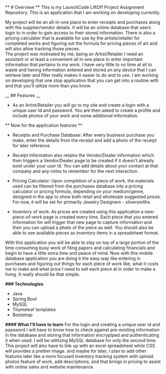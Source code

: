 ** # Overview **
This is my LaunchCode LiftOff Project Assignment Repository. This is an application that I am working on developing currently.

My project will be an all-in-one place to enter receipts and purchases along with the supplier/vendor details.  It will be an online database that users login to in order to gain access to their stored information.  There is also a pricing calculator that is available for use by the artists/retailer for completed works and figuring out the formula for pricing pieces of art and will also allow tracking those pieces.  
The project was motivated by me, being an Artist/Retailer I need an assistant or at least a convenient all in one place to enter important information that pertains to my work. I have very little to no time at all to waste and having information entered and stored on any device that I can retrieve later and filter really makes it easier to do and to use. I am working on developing that one stop application that you can get into a routine with and that you’ll utilize more than you know.

__ ## Features __
* As an Artist/Retailer you will go to my site and create a login with a unique user Id and password. You are then asked to create a profile and include photos of your work and some additional information.

** Now for the application features **

* Receipts and Purchase Database: After every business purchase you make, enter the details from the receipt and add a photo of the receipt for later reference.

* Receipt Information also retains the Vendor/Dealer information which then triggers a Vendor/Dealer page to be created if it doesn’t already exist under your user Id. You can add details about your contact at that company and any notes to remember for the next interaction.

* Pricing Calculator: Upon completion of a piece of work, the materials used can be filtered from the purchases database into a pricing calculator or pricing formula, depending on your medium/genre, designed in the app to show both retail and wholesale suggested prices. For now, it will be set for primarily Jewelry Designers - silversmiths.

* Inventory of work: As prices are created using this application a new-piece-of-work page is created every time. Each piece that you entered information for will trigger that new page to capture information and then you can upload a photo of the piece as well. You should also be able to see available pieces as inventory items in a spreadsheet format.

With this application you will be able to stay on top of a large portion of the time consuming busy work of filing papers and calculating financials and begin to have a little extra time and peace of mind. Now with this mobile database application you are doing it the easy way like entering in purchases and figuring out things for each piece of work like, what it costs me to make and what price I need to sell each piece at in order to make a living.
It really should be that simple.

**### Technologies**
* Java
* Spring Boot
* MySQL
* Thymeleaf templates
* Bootstrap

**#### What I'll have to learn**
For the login and creating a unique user id and password I will have to know how to check against pre-existing information in the database and storing that information encryptped and authenticating it when used.  I will be utilitzing MySQL database for only the second time.  This project will also have to link up with an excel spreadsheet while CSS will provides a prettier image.  and maybe for later, I plan to add other features later like a more focused inventory tracking system with upload photos feature of work, add descriptions, and that brings in pricing to assist with online sales and website maintenance.
